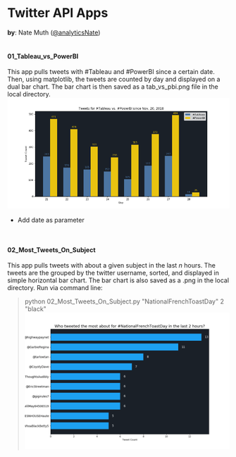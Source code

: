 # Twitter API Apps
**by**: Nate Muth ([@analyticsNate](https://twitter.com/analyticsnate))<br>
<br>
#### 01_Tableau_vs_PowerBI
This app pulls tweets with #Tableau and #PowerBI since a certain date. Then, using matplotlib, the tweets are counted by day and displayed on a dual bar chart. The bar chart is then saved as a tab_vs_pbi.png file in the local directory.<br>
![alt text](https://github.com/analyticsnate/twitter-api/blob/master/tab_vs_pbi.PNG)
<br>
- Add date as parameter <br>
<br>

#### 02_Most_Tweets_On_Subject
This app pulls tweets with about a given subject in the last *n* hours. The tweets are the grouped by the twitter username, sorted, and displayed in simple horizontal bar chart. The bar chart is also saved as a .png in the local directory.
Run via command line: 
> python 02_Most_Tweets_On_Subject.py "NationalFrenchToastDay" 2 "black" <br>
![alt text](https://github.com/analyticsnate/twitter-api/blob/master/most_tweets_NationalFrenchToastDay.png)
